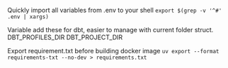 Quickly import all variables from .env to your shell
```export $(grep -v '^#' .env | xargs)```


Variable
add these for dbt, easier to manage with current folder struct.
DBT_PROFILES_DIR
DBT_PROJECT_DIR


Export requirement.txt before building docker image
```uv export --format requirements-txt --no-dev > requirements.txt```
